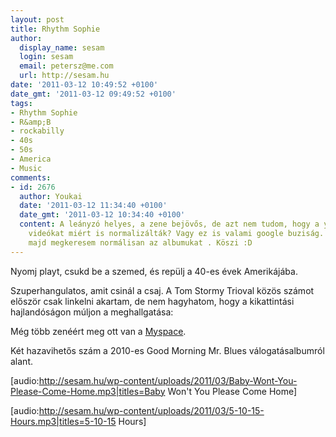 ```yaml
---
layout: post
title: Rhythm Sophie
author:
  display_name: sesam
  login: sesam
  email: petersz@me.com
  url: http://sesam.hu
date: '2011-03-12 10:49:52 +0100'
date_gmt: '2011-03-12 09:49:52 +0100'
tags:
- Rhythm Sophie
- R&amp;B
- rockabilly
- 40s
- 50s
- America
- Music
comments:
- id: 2676
  author: Youkai
  date: '2011-03-12 11:34:40 +0100'
  date_gmt: '2011-03-12 10:34:40 +0100'
  content: A leányzó helyes, a zene bejövős, de azt nem tudom, hogy a youtube-ra felrakott
    videókat miért is normalizálták? Vagy ez is valami google buziság. Nah mindegy
    majd megkeresem normálisan az albumukat . Köszi :D
---
```


Nyomj playt, csukd be a szemed, és repülj a 40-es évek Amerikájába.

Szuperhangulatos, amit csinál a csaj. A Tom Stormy Trioval közös számot először csak linkelni akartam, de nem hagyhatom, hogy a kikattintási hajlandóságon múljon a meghallgatása:

Még több zenéért meg ott van a [Myspace](http://www.myspace.com/rhythmsophie).

Két hazavihetős szám a 2010-es Good Morning Mr. Blues válogatásalbumról alant.

[audio:http://sesam.hu/wp-content/uploads/2011/03/Baby-Wont-You-Please-Come-Home.mp3|titles=Baby Won't You Please Come Home]

[audio:http://sesam.hu/wp-content/uploads/2011/03/5-10-15-Hours.mp3|titles=5-10-15 Hours]
